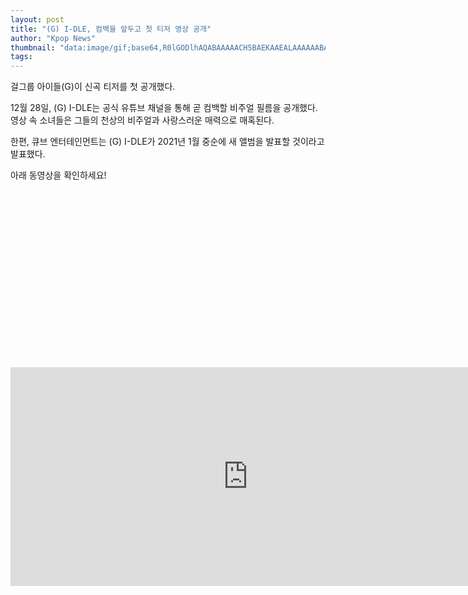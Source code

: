 ```yaml
---
layout: post
title: "(G) I-DLE, 컴백을 앞두고 첫 티저 영상 공개"
author: "Kpop News"
thumbnail: "data:image/gif;base64,R0lGODlhAQABAAAAACH5BAEKAAEALAAAAAABAAEAAAICTAEAOw=="
tags: 
---
```



걸그룹 아이들(G)이 신곡 티저를 첫 공개했다.

12월 28일, (G) I-DLE는 공식 유튜브 채널을 통해 곧 컴백할 비주얼 필름을 공개했다. 영상 속 소녀들은 그들의 천상의 비주얼과 사랑스러운 매력으로 매혹된다.

한편, 큐브 엔터테인먼트는 (G) I-DLE가 2021년 1월 중순에 새 앨범을 발표할 것이라고 발표했다.

아래 동영상을 확인하세요!


<div class="video_wrapper" style="padding-top: 56.25%;">
    <iframe width="760" height="350" frameborder="0" allow="accelerometer; autoplay; clipboard-write; encrypted-media; gyroscope; picture-in-picture" allowfullscreen="" class="lazyload" src="https://www.youtube.com/embed/3SsM-A71f10"></iframe>
</div>
